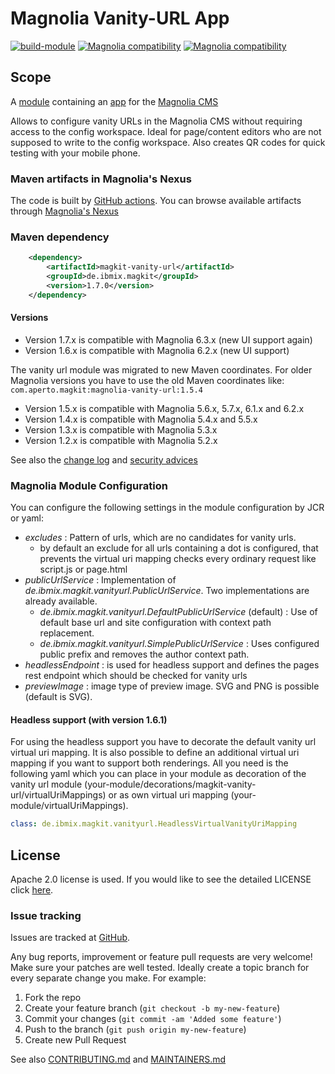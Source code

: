 # Magnolia Vanity-URL App

[![build-module](https://github.com/IBM/magkit-vanity-url/actions/workflows/build.yaml/badge.svg)](https://github.com/IBM/magkit-vanity-url/actions/workflows/build.yaml)
[![Magnolia compatibility](https://img.shields.io/badge/magnolia-6.2-brightgreen.svg)](https://www.magnolia-cms.com)
[![Magnolia compatibility](https://img.shields.io/badge/magnolia-6.3-brightgreen.svg)](https://www.magnolia-cms.com)

## Scope

A [module](https://documentation.magnolia-cms.com/display/DOCS/Modules) containing an [app](https://documentation.magnolia-cms.com/display/DOCS/Apps) for the [Magnolia CMS](http://www.magnolia-cms.com)

Allows to configure vanity URLs in the Magnolia CMS without requiring access to the config workspace. Ideal for page/content editors who are not supposed to write to the config workspace. Also creates QR codes for quick testing with your mobile phone.

### Maven artifacts in Magnolia's Nexus

The code is built by [GitHub actions](https://github.com/IBM/magkit-vanity-url/actions/workflows/build.yaml).
You can browse available artifacts through [Magnolia's Nexus](https://nexus.magnolia-cms.com/#browse/search=name.raw%3Dmagkit-vanity-url)

### Maven dependency

```xml
    <dependency>
        <artifactId>magkit-vanity-url</artifactId>
        <groupId>de.ibmix.magkit</groupId>
        <version>1.7.0</version>
    </dependency>
```

#### Versions

* Version 1.7.x is compatible with Magnolia 6.3.x (new UI support again)
* Version 1.6.x is compatible with Magnolia 6.2.x (new UI support)

The vanity url module was migrated to new Maven coordinates. For older Magnolia versions you have to use the old Maven coordinates like: `com.aperto.magkit:magnolia-vanity-url:1.5.4`

* Version 1.5.x is compatible with Magnolia 5.6.x, 5.7.x, 6.1.x and 6.2.x
* Version 1.4.x is compatible with Magnolia 5.4.x and 5.5.x
* Version 1.3.x is compatible with Magnolia 5.3.x
* Version 1.2.x is compatible with Magnolia 5.2.x

See also the [change log](CHANGELOG.md) and [security advices](SECURITY.md)

### Magnolia Module Configuration

You can configure the following settings in the module configuration by JCR or yaml:
* _excludes_ : Pattern of urls, which are no candidates for vanity urls.
  * by default an exclude for all urls containing a dot is configured, that prevents the virtual uri mapping checks every ordinary request like script.js or page.html 
* _publicUrlService_ : Implementation of _de.ibmix.magkit.vanityurl.PublicUrlService_. Two implementations are already available.
  * _de.ibmix.magkit.vanityurl.DefaultPublicUrlService_ (default) : Use of default base url and site configuration with context path replacement.
  * _de.ibmix.magkit.vanityurl.SimplePublicUrlService_ : Uses configured public prefix and removes the author context path.
* _headlessEndpoint_ : is used for headless support and defines the pages rest endpoint which should be checked for vanity urls
* _previewImage_ : image type of preview image. SVG and PNG is possible (default is SVG).

#### Headless support (with version 1.6.1)

For using the headless support you have to decorate the default vanity url virtual uri mapping. It is also possible to define an additional virtual uri mapping 
if you want to support both renderings. All you need is the following yaml which you can place in your module as decoration of the vanity url module 
(your-module/decorations/magkit-vanity-url/virtualUriMappings) or as own virtual uri mapping (your-module/virtualUriMappings).
```yaml
class: de.ibmix.magkit.vanityurl.HeadlessVirtualVanityUriMapping
```

## License

Apache 2.0 license is used. If you would like to see the detailed LICENSE click [here](LICENSE).

### Issue tracking

Issues are tracked at [GitHub](https://github.com/IBM/magkit-vanity-url/issues).

Any bug reports, improvement or feature pull requests are very welcome!
Make sure your patches are well tested. Ideally create a topic branch for every separate change you make.
For example:

1. Fork the repo
2. Create your feature branch (`git checkout -b my-new-feature`)
3. Commit your changes (`git commit -am 'Added some feature'`)
4. Push to the branch (`git push origin my-new-feature`)
5. Create new Pull Request

See also [CONTRIBUTING.md](CONTRIBUTING.md) and [MAINTAINERS.md](MAINTAINERS.md)
